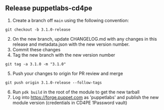 ## Release puppetlabs-cd4pe
1. Create a branch off `main` using the following convention:
```shell
git checkout -b 3.1.0-release
```
2. On the new branch, update CHANGELOG.md with any changes in this release and metadata.json with the new version number.
3. Commit these changes
4. Tag the new branch with the new version number
```shell
git tag -a 3.1.0 -m "3.1.0"
```
5. Push your changes to origin for PR review and merge
```shell
git push origin 3.1.0-release --follow-tags
```   
6. Run `pdk build` in the root of the module to get the new tarball
7. Log into https://forge.puppet.com as 'puppetlabs' and publish the new module version (credentials in CD4PE 1Password vault)